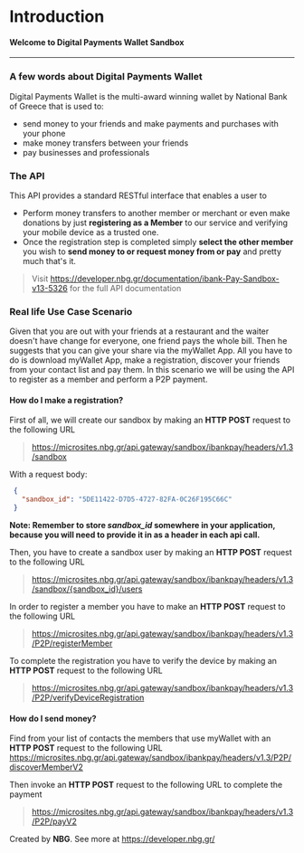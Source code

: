 # **Introduction**
#### Welcome to Digital Payments Wallet Sandbox
------------------------------------------------------------------------------------------

### A few words about Digital Payments Wallet 
Digital Payments Wallet is the multi-award winning wallet by National Bank of Greece that is used to:
- send money to your friends and make payments and purchases with your phone
- make money transfers between your friends
- pay businesses and professionals

### The API
This API provides a standard RESTful interface that enables a user to
- Perform money transfers to another member or merchant or even make donations by just  **registering as a Member**  to our service and verifying your mobile device as a trusted one. 
- Once the registration step is completed simply  **select the other member**  you wish to  **send money to or request money from or pay**  and pretty much that's it.
> Visit https://developer.nbg.gr/documentation/ibank-Pay-Sandbox-v13-5326
>for the full API documentation
> 
### Real life Use Case Scenario
Given that you are out with your friends at a restaurant and the waiter doesn't have change for everyone, one friend pays the whole bill. Then he suggests that you can give your share via the myWallet App. 
All you have to do is download myWallet App, make a registration, discover your friends from your contact list and pay them.
In this scenario we will be using the API to register as a member and perform a P2P payment.

#### How do I make a registration?
First of all, we will create our sandbox by making an **HTTP POST** request to the following URL
>https://microsites.nbg.gr/api.gateway/sandbox/ibankpay/headers/v1.3/sandbox

With a request body:
```json
 {
   "sandbox_id": "5DE11422-D7D5-4727-82FA-0C26F195C66C"
 }
``` 

**Note: Remember to store *sandbox_id* somewhere in your application, because you will need to provide it in as a header in each api call.**

Then, you have to create a sandbox user by making an **HTTP POST** request to the following URL
>https://microsites.nbg.gr/api.gateway/sandbox/ibankpay/headers/v1.3/sandbox/{sandbox_id}/users

In order to register a member you have to make an **HTTP POST** request to the following URL
>https://microsites.nbg.gr/api.gateway/sandbox/ibankpay/headers/v1.3/P2P/registerMember

To complete the registration you have to verify the device by making an **HTTP POST** request to the following URL
>https://microsites.nbg.gr/api.gateway/sandbox/ibankpay/headers/v1.3/P2P/verifyDeviceRegistration
  
#### How do I send money?

Find from your list of contacts the members that use myWallet with an **HTTP POST** request to the following URL
https://microsites.nbg.gr/api.gateway/sandbox/ibankpay/headers/v1.3/P2P/discoverMemberV2

Then invoke an **HTTP POST** request to the following URL to complete the payment
>https://microsites.nbg.gr/api.gateway/sandbox/ibankpay/headers/v1.3/P2P/payV2

Created by **NBG**. 
See more at https://developer.nbg.gr/
